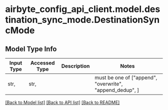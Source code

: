 # airbyte_config_api_client.model.destination_sync_mode.DestinationSyncMode

## Model Type Info
Input Type | Accessed Type | Description | Notes
------------ | ------------- | ------------- | -------------
str,  | str,  |  | must be one of ["append", "overwrite", "append_dedup", ] 

[[Back to Model list]](../../README.md#documentation-for-models) [[Back to API list]](../../README.md#documentation-for-api-endpoints) [[Back to README]](../../README.md)

